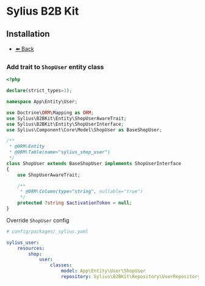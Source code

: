 # Sylius B2B Kit
## Installation

- [⬅️ Back](./01-installation.md)

### Add trait to `ShopUser` entity class ###

```php
<?php

declare(strict_types=1);

namespace App\Entity\User;

use Doctrine\ORM\Mapping as ORM;
use Sylius\B2BKit\Entity\ShopUserAwareTrait;
use Sylius\B2BKit\Entity\ShopUserInterface;
use Sylius\Component\Core\Model\ShopUser as BaseShopUser;

/**
 * @ORM\Entity
 * @ORM\Table(name="sylius_shop_user")
 */
class ShopUser extends BaseShopUser implements ShopUserInterface
{
    use ShopUserAwareTrait;

    /**
     * @ORM\Column(type="string", nullable="true")
     */
    protected ?string $activationToken = null;
}

```

Override `ShopUser` config
```yaml
# config/packages/_sylius.yaml

sylius_user:
    resources:
        shop:
            user:
                classes:
                    model: App\Entity\User\ShopUser
                    repository: Sylius\B2BKit\Repository\UserRepository
```
